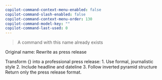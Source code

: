 ```yaml
---
copilot-command-context-menu-enabled: false
copilot-command-slash-enabled: false
copilot-command-context-menu-order: 130
copilot-command-model-key: ""
copilot-command-last-used: 0
---
```

> A command with this name already exists 

Original name: Rewrite as press release 

Transform {} into a professional press release:
    1. Use formal, journalistic style
    2. Include headline and dateline
    3. Follow inverted pyramid structure
    Return only the press release format.